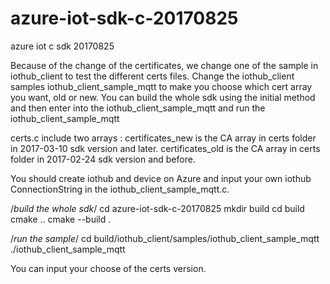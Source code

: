 # azure-iot-sdk-c-20170825 
azure iot c sdk 20170825

Because of the change of the certificates, we change one of the sample in iothub_client to test the different certs files.
Change the iothub_client samples iothub_client_sample_mqtt to make you choose which cert array you want, old or new.
You can build the whole sdk using the initial method and then enter into the iothub_client_sample_mqtt and run the iothub_client_sample_mqtt

certs.c include two arrays :
certificates_new is the CA array in certs folder in 2017-03-10 sdk version and later.
certificates_old is the CA array in certs folder in 2017-02-24 sdk version and before.

You should create iothub and device on Azure and input your own iothub ConnectionString in the iothub_client_sample_mqtt.c.

/*build the whole sdk*/
cd azure-iot-sdk-c-20170825
mkdir build
cd build
cmake ..
cmake --build .

/*run the sample*/
cd build/iothub_client/samples/iothub_client_sample_mqtt
./iothub_client_sample_mqtt

You can input your choose of the certs version.

